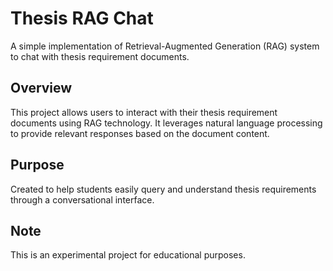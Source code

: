 # Thesis RAG Chat

A simple implementation of Retrieval-Augmented Generation (RAG) system to chat with thesis requirement documents.

## Overview

This project allows users to interact with their thesis requirement documents using RAG technology. It leverages natural language processing to provide relevant responses based on the document content.

## Purpose

Created to help students easily query and understand thesis requirements through a conversational interface.

## Note

This is an experimental project for educational purposes.
